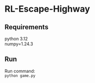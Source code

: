 # RL-Escape-Highway

## Requirements
python 3.12\
numpy=1.24.3

## Run
Run command:\
`python game.py`
